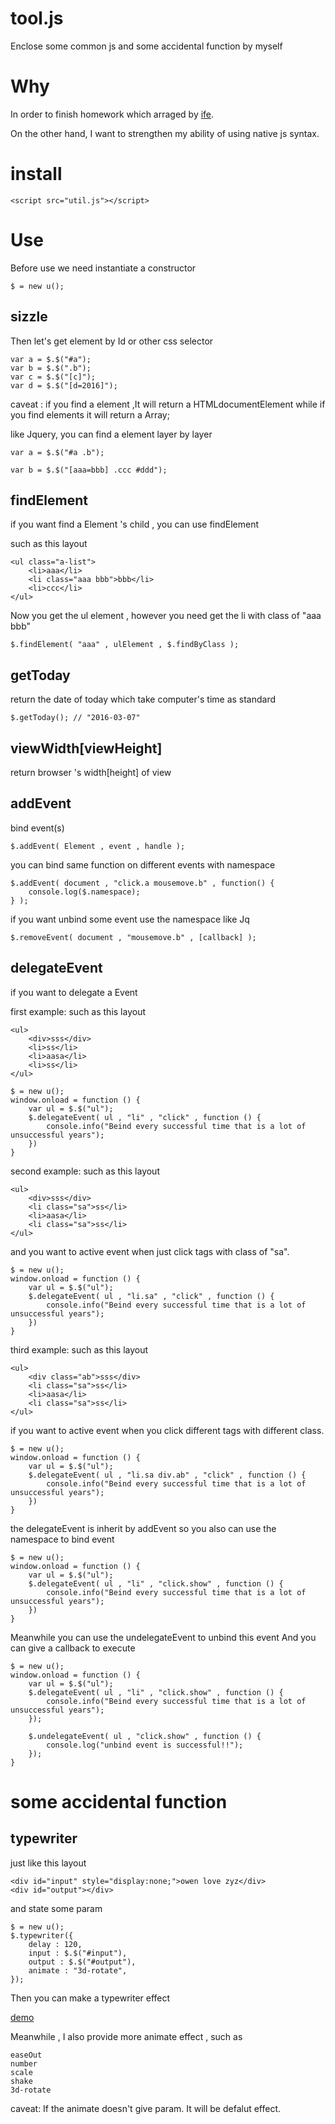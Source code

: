 # tool.js

Enclose some common js and some accidental function by myself

# Why

In order to finish homework which arraged by [ife](https://github.com/baidu-ife/ife).

On the other hand, I want to strengthen my ability of using native js syntax.

# install

```
<script src="util.js"></script>
```

# Use

Before use we need instantiate a constructor

```
$ = new u();
```

## sizzle

Then let's get element by Id or other css selector

```
var a = $.$("#a");
var b = $.$(".b");
var c = $.$("[c]");
var d = $.$("[d=2016]");
```

caveat :  if you find a element ,It will return a HTMLdocumentElement while if you find elements it will return a Array;

like Jquery, you can find a element layer by layer

```
var a = $.$("#a .b");
```

```
var b = $.$("[aaa=bbb] .ccc #ddd");
```

## findElement

if you want find a Element 's child , you can use findElement

such as this layout

```
<ul class="a-list">
	<li>aaa</li>
	<li class="aaa bbb">bbb</li>
	<li>ccc</li>
</ul>
```

Now you get the ul element , however you need get the li with class of "aaa bbb"

```
$.findElement( "aaa" , ulElement , $.findByClass );
```

## getToday

return the date of today which take computer's time as standard

```
$.getToday(); // "2016-03-07"
```

## viewWidth[viewHeight]

return browser 's width[height] of view 

## addEvent

bind event(s)

```
$.addEvent( Element , event , handle );
```

you can bind same function on different events with namespace

```
$.addEvent( document , "click.a mousemove.b" , function() {
	console.log($.namespace);
} );
```

if you want unbind some event use the namespace like Jq

```
$.removeEvent( document , "mousemove.b" , [callback] );
```

## delegateEvent

if you want to delegate a Event

first example:
such as this layout
```
<ul>
	<div>sss</div>
	<li>ss</li>
	<li>aasa</li>
	<li>ss</li>
</ul>	
```

```
$ = new u();
window.onload = function () {
	var ul = $.$("ul");
	$.delegateEvent( ul , "li" , "click" , function () {
		console.info("Beind every successful time that is a lot of unsuccessful years");
	})
}
```

second example:
such as this layout
```
<ul>
	<div>sss</div>
	<li class="sa">ss</li>
	<li>aasa</li>
	<li class="sa">ss</li>
</ul>	
```

and you want to active event when just click tags with class of "sa".

```
$ = new u();
window.onload = function () {
	var ul = $.$("ul");
	$.delegateEvent( ul , "li.sa" , "click" , function () {
		console.info("Beind every successful time that is a lot of unsuccessful years");
	})
}
```

third example:
such as this layout
```
<ul>
	<div class="ab">sss</div>
	<li class="sa">ss</li>
	<li>aasa</li>
	<li class="sa">ss</li>
</ul>	
```

if you want to active event when you click different tags with different class.

```
$ = new u();
window.onload = function () {
	var ul = $.$("ul");
	$.delegateEvent( ul , "li.sa div.ab" , "click" , function () {
		console.info("Beind every successful time that is a lot of unsuccessful years");
	})
}
```

the delegateEvent is inherit by addEvent
so you also can use the namespace to bind event

```
$ = new u();
window.onload = function () {
	var ul = $.$("ul");
	$.delegateEvent( ul , "li" , "click.show" , function () {
		console.info("Beind every successful time that is a lot of unsuccessful years");
	})
}
```

Meanwhile you can use the undelegateEvent to unbind this event
And you can give a callback to execute

```
$ = new u();
window.onload = function () {
	var ul = $.$("ul");
	$.delegateEvent( ul , "li" , "click.show" , function () {
		console.info("Beind every successful time that is a lot of unsuccessful years");
	});

	$.undelegateEvent( ul , "click.show" , function () {
		console.log("unbind event is successful!!");
	});
}
```

# some accidental function

## typewriter

just like this layout

```
<div id="input" style="display:none;">owen love zyz</div>
<div id="output"></div>
```

and state some param

```
$ = new u();
$.typewriter({
	delay : 120,
	input : $.$("#input"),
	output : $.$("#output"),
	animate : "3d-rotate",
});
```

Then you can make a typewriter effect

[demo](http://numerhero.github.io/assets/download/tool.js/typewriter-demo.html)

Meanwhile , I also provide more animate effect , such as

```
easeOut  	
number   
scale    
shake    
3d-rotate	
```

caveat: If the animate doesn't give param. It will be defalut effect.